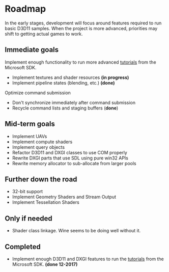 # Roadmap
In the early stages, development will focus around features required to run basic D3D11 samples. When the project is more advanced, priorities may shift to getting actual games to work.

## Immediate goals
Implement enough functionality to run more advanced [tutorials](https://github.com/walbourn/directx-sdk-samples/tree/master/Direct3D11TutorialsFX11) from the Microsoft SDK.
- Implement textures and shader resources **(in progress)**
- Implement pipeline states (blending, etc.) **(done)**

Optimize command submission
- Don't synchronize immediately after command submission
- Recycle command lists and staging buffers (**done**)

## Mid-term goals
- Implement UAVs
- Implement compute shaders
- Implement query objects
- Refactor D3D11 and DXGI classes to use COM properly
- Rewrite DXGI parts that use SDL using pure win32 APIs
- Rewrite memory allocator to sub-allocate from larger pools

## Further down the road
- 32-bit support
- Implement Geometry Shaders and Stream Output
- Implement Tessellation Shaders

## Only if needed
- Shader class linkage. Wine seems to be doing well without it.

## Completed
- Implement enough D3D11 and DXGI features to run the [tutorials](https://github.com/walbourn/directx-sdk-samples/tree/master/Direct3D11Tutorials) from the Microsoft SDK. **(done 12-2017)**
